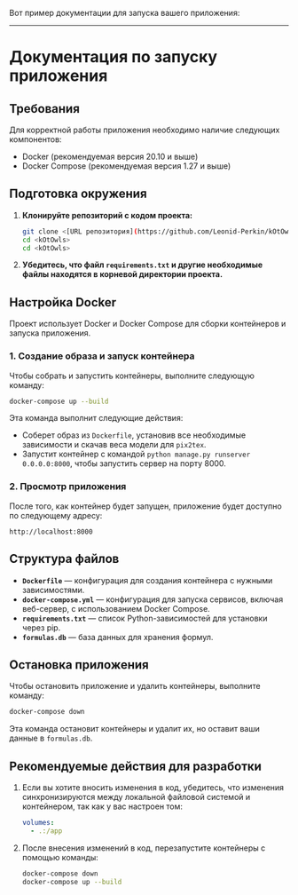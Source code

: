 Вот пример документации для запуска вашего приложения:

---

# Документация по запуску приложения

## Требования

Для корректной работы приложения необходимо наличие следующих компонентов:

- Docker (рекомендуемая версия 20.10 и выше)
- Docker Compose (рекомендуемая версия 1.27 и выше)

## Подготовка окружения

1. **Клонируйте репозиторий с кодом проекта:**

   ```bash
   git clone <[URL репозитория](https://github.com/Leonid-Perkin/kOtOwls)>
   cd <kOtOwls>
   cd <kOtOwls>
   ```

2. **Убедитесь, что файл `requirements.txt` и другие необходимые файлы находятся в корневой директории проекта.**

## Настройка Docker

Проект использует Docker и Docker Compose для сборки контейнеров и запуска приложения.

### 1. Создание образа и запуск контейнера

Чтобы собрать и запустить контейнеры, выполните следующую команду:

```bash
docker-compose up --build
```

Эта команда выполнит следующие действия:
- Соберет образ из `Dockerfile`, установив все необходимые зависимости и скачав веса модели для `pix2tex`.
- Запустит контейнер с командой `python manage.py runserver 0.0.0.0:8000`, чтобы запустить сервер на порту 8000.

### 2. Просмотр приложения

После того, как контейнер будет запущен, приложение будет доступно по следующему адресу:

```
http://localhost:8000
```

## Структура файлов

- **`Dockerfile`** — конфигурация для создания контейнера с нужными зависимостями.
- **`docker-compose.yml`** — конфигурация для запуска сервисов, включая веб-сервер, с использованием Docker Compose.
- **`requirements.txt`** — список Python-зависимостей для установки через pip.
- **`formulas.db`** — база данных для хранения формул.

## Остановка приложения

Чтобы остановить приложение и удалить контейнеры, выполните команду:

```bash
docker-compose down
```

Эта команда остановит контейнеры и удалит их, но оставит ваши данные в `formulas.db`.

## Рекомендуемые действия для разработки

1. Если вы хотите вносить изменения в код, убедитесь, что изменения синхронизируются между локальной файловой системой и контейнером, так как у вас настроен том:

   ```yaml
   volumes:
     - .:/app
   ```

2. После внесения изменений в код, перезапустите контейнеры с помощью команды:

   ```bash
   docker-compose down
   docker-compose up --build
   ```